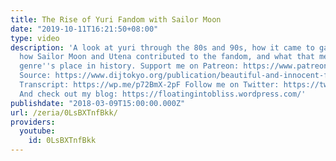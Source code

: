 ```yaml
---
title: The Rise of Yuri Fandom with Sailor Moon
date: "2019-10-11T16:21:50+08:00"
type: video
description: 'A look at yuri through the 80s and 90s, how it came to gain its name,
  how Sailor Moon and Utena contributed to the fandom, and what that meant for the
  genre''s place in history. Support me on Patreon: https://www.patreon.com/Zeria
  Source: https://www.dijtokyo.org/publication/beautiful-and-innocent-female-same-sex-intimacy-in-the-japanese-yuri-genre/
  Transcript: https://wp.me/p72BmX-2pF Follow me on Twitter: https://twitter.com/_Zeria_
  And check out my blog: https://floatingintobliss.wordpress.com/'
publishdate: "2018-03-09T15:00:00.000Z"
url: /zeria/0LsBXTnfBkk/
providers:
  youtube:
    id: 0LsBXTnfBkk
---
```

